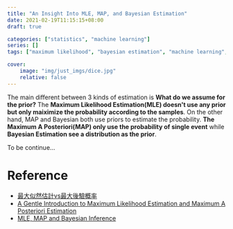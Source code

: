```yaml
---
title: "An Insight Into MLE, MAP, and Bayesian Estimation"
date: 2021-02-19T11:15:15+08:00
draft: true

categories: ["statistics", "machine learning"]
series: []
tags: ["maximum likelihood", "bayesian estimation", "machine learning", "maximum a posteriori", "statistics", "bayes"]

cover:
    image: "img/just_imgs/dice.jpg"
    relative: false
---
```


The main different between 3 kinds of estimation is **What do we assume for the prior?** The **Maximum Likelihood Estimation(MLE) doesn't use any prior but only maiximize the probability according to the samples**. On the other hand, MAP and Bayesian both use priors to estimate the probability. **The Maximum A Posteriori(MAP) only use the probability of single event** while **Bayesian Estimation see a distribution as the prior**.

To be continue...

# Reference 
- [最大似然估計vs最大後驗概率](https://www.itread01.com/content/1543225688.html)
- [A Gentle Introduction to Maximum Likelihood Estimation and Maximum A Posteriori Estimation](https://towardsdatascience.com/a-gentle-introduction-to-maximum-likelihood-estimation-and-maximum-a-posteriori-estimation-d7c318f9d22d)
- [MLE, MAP and Bayesian Inference](https://towardsdatascience.com/mle-map-and-bayesian-inference-3407b2d6d4d9)